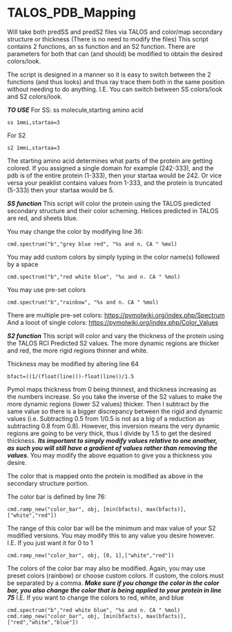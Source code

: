 # TALOS_PDB_Mapping
Will take both predSS and predS2 files via TALOS and color/map secondary structure or thickness (There is no need to modify the files)
This script contains 2 functions, an ss function and an S2 function. There are parameters for both that can (and should) be modified to obtain the desired colors/look. 

The script is designed in a manner so it is easy to switch between the 2 functions (and thus looks) and thus ray trace them both in the same position without needing to do anything. I.E. You can switch between SS colors/look and S2 colors/look. 

***TO USE***
For SS:
ss molecule,starting amino acid
```
ss 1mmi,startaa=3
```
For S2
```
s2 1mmi,startaa=3
```
The starting amino acid determines what parts of the protein are getting colored. If you assigned a single domain for example (242-333), and the pdb is of the entire protein (1-333), then your startaa would be 242. Or vice versa your peaklist contains values from 1-333, and the protein is truncated (5-333) then your startaa would be 5. 




***SS function***
This script will color the protein using the TALOS predicted secondary structure and their color scheming. Helices predicted in TALOS are red, and sheets blue. 

You may change the color by modifying line 36:
```
cmd.spectrum("b","grey blue red", "%s and n. CA " %mol)
```
You may add custom colors by simply typing in the color name(s) followed by a space 
```
cmd.spectrum("b","red white blue", "%s and n. CA " %mol)
```
You may use pre-set colors 
```
cmd.spectrum("b","rainbow", "%s and n. CA " %mol)
```
There are multiple pre-set colors: https://pymolwiki.org/index.php/Spectrum
And a looot of single colors: https://pymolwiki.org/index.php/Color_Values

***S2 function***
This script will color and vary the thickness of the protein using the TALOS RCI Predicted S2 values. The more dynamic regions are thicker and red, the more rigid regions thinner and white.

Thickness may be modified by altering line 64
```
bfact=((1/(float(line)))-float(line))/1.5
```
Pymol maps thickness from 0 being thinnest, and thickness increasing as the numbers increase. So you take the inverse of the S2 values to make the more dynamic regions (lower S2 values) thicker. Then I subtract by the same value so there is a bigger discrepancy between the rigid and dynamic values (i.e. Subtracting 0.5 from 1/0.5 is not as a big of a reduction as subtracting 0.8 from 0.8). However, this inversion means the very dynamic regions are going to be very thick, thus I divide by 1.5 to get the desired thickness. ***Its important to simply modify values relative to one another, as such you will still have a gradient of values rather than removing the values***. You may modify the above equation to give you a thickness you desire. 

The color that is mapped onto the protein is modified as above in the secondary structure portion. 

The color bar is defined by line 76:
```
cmd.ramp_new("color_bar", obj, [min(bfacts), max(bfacts)],["white","red"])
```
The range of this color bar will be the minimum and max value of your S2 modified versions. You may modify this to any value you desire however.
I.E. If you just want it for 0 to 1
```
cmd.ramp_new("color_bar", obj, [0, 1],["white","red"])
```
The colors of the color bar may also be modified. Again, you may use preset colors (rainbow) or choose custom colors. If custom, the colors must be separated by a comma. 
***Make sure if you change the color in the color bar, you also change the color that is being applied to your protein in line 75***
I.E. If you want to change the colors to red, white, and blue
```
cmd.spectrum("b","red white blue", "%s and n. CA " %mol)
cmd.ramp_new("color_bar", obj, [min(bfacts), max(bfacts)],["red","white","blue"])
```
